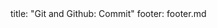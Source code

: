 <frontmatter>
title: "Git and Github: Commit"
footer: footer.md
</frontmatter>

<include src="unit-inPage-asFlat.md" boilerplate />